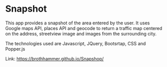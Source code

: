 # Snapshot

This app provides a snapshot of the area entered by the user. It uses Google maps API, places API and geocode to return a traffic map centered on the address, streetview image and images from the surrounding city. 

The technologies used are Javascript, JQuery, Bootsrtap, CSS and Popper.js

Link:
https://brothhammer.github.io/Snapshop/